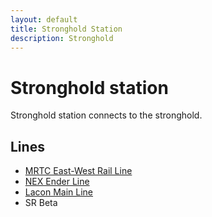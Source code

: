 ```yaml
---
layout: default
title: Stronghold Station
description: Stronghold
---
```


# Stronghold station

Stronghold station connects to the stronghold.

## Lines

- [MRTC East-West Rail Line](/rail-lines/mrtc-east-west-rail-line)
- [NEX Ender Line](/rail-lines/nex-ender-line)
- [Lacon Main Line](/rail-lines/lcn-main-line)
- SR Beta
